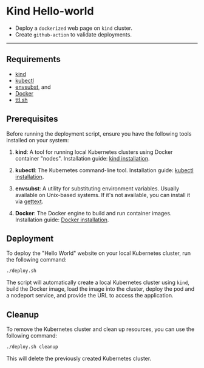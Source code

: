 # Kind Hello-world

- Deploy a `dockerized` web page on `kind` cluster.
- Create `github-action` to validate deployments.

---

## Requirements

- [kind](https://kind.sigs.k8s.io/)
- [kubectl](https://kubernetes.io/docs/tasks/tools/install-kubectl/)
- [envsubst](https://manpages.ubuntu.com/manpages/focal/man1/envsubst.1.html), and
- [Docker](https://www.docker.com/)
- [ttl.sh](https://ttl.sh)

## Prerequisites

Before running the deployment script, ensure you have the following tools installed on your system:

1. **kind**: A tool for running local Kubernetes clusters using Docker container "nodes". Installation guide: [kind installation](https://kind.sigs.k8s.io/docs/user/quick-start/#installation).

2. **kubectl**: The Kubernetes command-line tool. Installation guide: [kubectl installation](https://kubernetes.io/docs/tasks/tools/install-kubectl/).

3. **envsubst**: A utility for substituting environment variables. Usually available on Unix-based systems. If it's not available, you can install it via [gettext](https://www.gnu.org/software/gettext/).

4. **Docker**: The Docker engine to build and run container images. Installation guide: [Docker installation](https://docs.docker.com/get-docker/).

## Deployment

To deploy the "Hello World" website on your local Kubernetes cluster, run the following command:

```bash
./deploy.sh
```

The script will automatically create a local Kubernetes cluster using `kind`, build the Docker image, load the image into the cluster, deploy the pod and a nodeport service, and provide the URL to access the application.

## Cleanup

To remove the Kubernetes cluster and clean up resources, you can use the following command:

```bash
./deploy.sh cleanup
```

This will delete the previously created Kubernetes cluster.